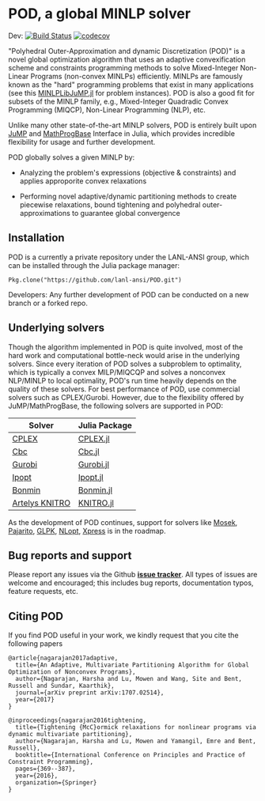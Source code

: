 # POD, a global MINLP solver <span style="color:black"></span>

Dev: [![Build Status](https://travis-ci.org/lanl-ansi/POD.jl.svg?branch=master)](https://travis-ci.org/lanl-ansi/POD.jl)
[![codecov](https://codecov.io/gh/lanl-ansi/POD.jl/branch/master/graph/badge.svg)](https://codecov.io/gh/lanl-ansi/POD.jl)

"Polyhedral Outer-Approximation and dynamic Discretization (POD)" is a novel global optimization algorithm that uses an adaptive convexification scheme and constraints programming methods to solve Mixed-Integer Non-Linear Programs (non-convex MINLPs) efficiently. MINLPs are famously known as the "hard" programming problems that exist in many applications (see this [MINLPLibJuMP.jl](https://github.com/lanl-ansi/MINLPLibJuMP.jl) for problem instances). POD is also a good fit for subsets of the MINLP family, e.g., Mixed-Integer Quadradic Convex Programming (MIQCP), Non-Linear Programming (NLP), etc.

Unlike many other state-of-the-art MINLP solvers, POD is entirely built upon [JuMP](https://github.com/JuliaOpt/JuMP.jl) and [MathProgBase](https://github.com/JuliaOpt/MathProgBase.jl) Interface in Julia, which provides incredible flexibility for usage and further development.

POD globally solves a given MINLP by:

* Analyzing the problem's expressions (objective & constraints) and applies approporite convex relaxations

* Performing novel adaptive/dynamic partitioning methods to create piecewise relaxations, bound tightening and polyhedral outer-approximations to guarantee global convergence


## Installation

POD is a currently a private repository under the LANL-ANSI group, which can be installed through the Julia package manager:

`Pkg.clone("https://github.com/lanl-ansi/POD.git")`

Developers: Any further development of POD can be conducted on a new branch or a forked repo.

## Underlying solvers

Though the algorithm implemented in POD is quite involved, most of the hard work and computational bottle-neck would arise in the underlying solvers. Since every iteration of POD solves a subproblem to optimality, which is typically a convex MILP/MIQCQP and solves a nonconvex NLP/MINLP to local optimality, POD's run time heavily depends on the quality of these solvers. For best performance of POD, use commercial solvers such as CPLEX/Gurobi. However, due to the flexibility offered by JuMP/MathProgBase, the following solvers are supported in POD: 


| Solver                                                                         | Julia Package                                                |
|--------------------------------------------------------------------------------|--------------------------------------------------------------|
| [CPLEX](http://www-01.ibm.com/software/commerce/optimization/cplex-optimizer/) | [CPLEX.jl](https://github.com/JuliaOpt/CPLEX.jl)             |
| [Cbc](https://projects.coin-or.org/Cbc)                                        | [Cbc.jl](https://github.com/JuliaOpt/Clp.jl)                 |
| [Gurobi](http://gurobi.com/)                                                   | [Gurobi.jl](https://github.com/JuliaOpt/Gurobi.jl)           |
| [Ipopt](https://projects.coin-or.org/Ipopt)                                    | [Ipopt.jl](https://github.com/JuliaOpt/Ipopt.jl)             |
| [Bonmin](https://projects.coin-or.org/Bonmin)                                  | [Bonmin.jl](https://github.com/JackDunnNZ/PODlNLWriter.jl)   |
| [Artelys KNITRO](http://artelys.com/en/optimization-tools/knitro)              | [KNITRO.jl](https://github.com/JuliaOpt/KNITRO.jl)           |

As the development of POD continues, support for solvers like [Mosek](http://www.mosek.com/), [Pajarito](https://github.com/JuliaOpt/Pajarito.jl), [GLPK](http://www.gnu.org/software/glpk/), [NLopt](http://ab-initio.mit.edu/wiki/index.php/NLopt), [Xpress](http://www.fico.com/en/products/fico-xpress-optimization-suite) is in the roadmap.

## Bug reports and support
Please report any issues via the Github **[issue tracker]**. All types of issues are welcome and encouraged; this includes bug reports, documentation typos, feature requests, etc. 

[issue tracker]: https://github.com/lanl-ansi/POD.jl/issues


## Citing POD

If you find POD useful in your work, we kindly request that you cite the following papers
```
@article{nagarajan2017adaptive,
  title={An Adaptive, Multivariate Partitioning Algorithm for Global Optimization of Nonconvex Programs},
  author={Nagarajan, Harsha and Lu, Mowen and Wang, Site and Bent, Russell and Sundar, Kaarthik},
  journal={arXiv preprint arXiv:1707.02514},
  year={2017}
}

@inproceedings{nagarajan2016tightening,
  title={Tightening {McC}ormick relaxations for nonlinear programs via dynamic multivariate partitioning},
  author={Nagarajan, Harsha and Lu, Mowen and Yamangil, Emre and Bent, Russell},
  booktitle={International Conference on Principles and Practice of Constraint Programming},
  pages={369--387},
  year={2016},
  organization={Springer}
}
```
